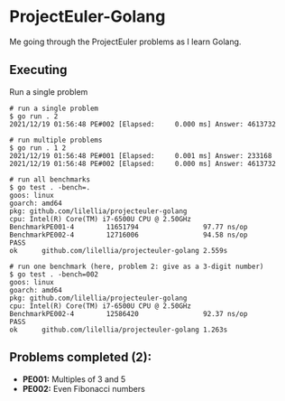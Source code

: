 # ProjectEuler-Golang

Me going through the ProjectEuler problems as I learn Golang.

## Executing

Run a single problem

```
# run a single problem
$ go run . 2
2021/12/19 01:56:48 PE#002 [Elapsed:     0.000 ms] Answer: 4613732

# run multiple problems
$ go run . 1 2
2021/12/19 01:56:48 PE#001 [Elapsed:     0.001 ms] Answer: 233168
2021/12/19 01:56:48 PE#002 [Elapsed:     0.000 ms] Answer: 4613732

# run all benchmarks
$ go test . -bench=.
goos: linux
goarch: amd64
pkg: github.com/lilellia/projecteuler-golang
cpu: Intel(R) Core(TM) i7-6500U CPU @ 2.50GHz
BenchmarkPE001-4        11651794                97.77 ns/op
BenchmarkPE002-4        12716006                94.58 ns/op
PASS
ok      github.com/lilellia/projecteuler-golang 2.559s

# run one benchmark (here, problem 2: give as a 3-digit number)
$ go test . -bench=002
goos: linux
goarch: amd64
pkg: github.com/lilellia/projecteuler-golang
cpu: Intel(R) Core(TM) i7-6500U CPU @ 2.50GHz
BenchmarkPE002-4        12586420                92.37 ns/op
PASS
ok      github.com/lilellia/projecteuler-golang 1.263s
```

## Problems completed (2):

- **PE001:** Multiples of 3 and 5
- **PE002:** Even Fibonacci numbers